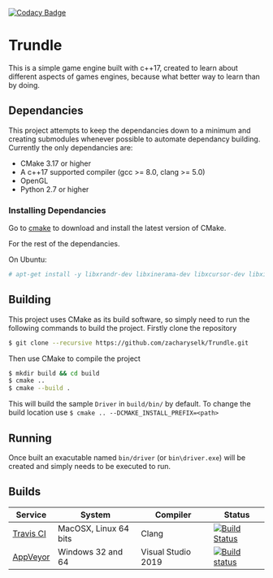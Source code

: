[![Codacy Badge](https://api.codacy.com/project/badge/Grade/c1f4810974d4455680dd2a861df375d0)](https://app.codacy.com/manual/zacharyselk/Trundle?utm_source=github.com&utm_medium=referral&utm_content=zacharyselk/Trundle&utm_campaign=Badge_Grade_Dashboard)

# Trundle
This is a simple game engine built with c++17, created to learn about different aspects of games engines, because what better way to learn than by doing.

## Dependancies
This project attempts to keep the dependancies down to a minimum and creating submodules whenever possible to automate dependancy building. Currently the only dependancies are:
* CMake 3.17 or higher
* A c++17 supported compiler (gcc >= 8.0, clang >= 5.0)
* OpenGL
* Python 2.7 or higher

### Installing Dependancies
Go to [cmake](https://cmake.org/download/) to download and install the latest version of CMake.

For the rest of the dependancies.

On Ubuntu:
```sh
# apt-get install -y libxrandr-dev libxinerama-dev libxcursor-dev libxi-dev libgl1-mesa-dev
```

## Building
This project uses CMake as its build software, so simply need to run the following commands to build the project.
Firstly clone the repository
```sh
$ git clone --recursive https://github.com/zacharyselk/Trundle.git
```
Then use CMake to compile the project
```sh
$ mkdir build && cd build
$ cmake ..
$ cmake --build .
```
This will build the sample `Driver` in `build/bin/` by default. To change the build location use `$ cmake .. --DCMAKE_INSTALL_PREFIX=<path>`

## Running
Once built an exacutable named `bin/driver` (or `bin\driver.exe`) will be created and simply needs to be executed to run.

## Builds
| Service                                                   | System                | Compiler             | Status                                                                                                                                                                    |
| --------------------------------------------------------- | --------------------- | -------------------- | ------------------------------------------------------------------------------------------------------------------------------------------------------------------------- |
| [Travis CI](https://travis-ci.org/g-truc/glm)             | MacOSX, Linux 64 bits | Clang                | [![Build Status](https://travis-ci.com/zacharyselk/Trundle.svg?branch=master)](https://travis-ci.com/zacharyselk/Trundle)                                                 |
| [AppVeyor](https://ci.appveyor.com/project/Groovounet/glm)| Windows 32 and 64     | Visual Studio 2019   | [![Build status](https://ci.appveyor.com/api/projects/status/tfs7wtb5ugy58bn5/branch/master?svg=true)](https://ci.appveyor.com/project/zacharyselk/trundle/branch/master)
